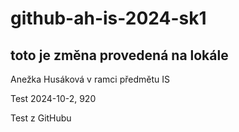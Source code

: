 # github-ah-is-2024-sk1

## toto je změna provedená na lokále

Anežka Husáková
v ramci předmětu IS

Test 2024-10-2, 920

Test z GitHubu 
